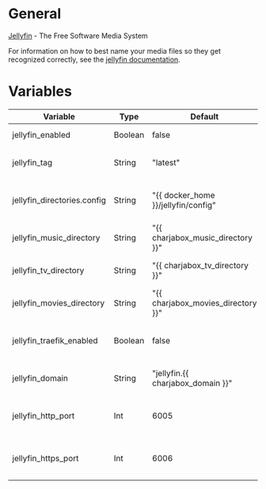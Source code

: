 # General
[Jellyfin](http://jellyfin.org/) - The Free Software Media System

For information on how to best name your media files so they get recognized correctly, see the [jellyfin documentation](https://jellyfin.org/docs/general/server/media/movies.html).

# Variables

| Variable                    | Type    | Default                             | Comment                                          |
|-----------------------------|---------|-------------------------------------|--------------------------------------------------|
| jellyfin_enabled            | Boolean | false                               | Enable/Disable the application                   |
| jellyfin_tag                | String  | "latest"                            | Tag to use for the docker image                  |
| jellyfin_directories.config | String  | "{{ docker_home }}/jellyfin/config" | Path were application config should be stored    |
| jellyfin_music_directory    | String  | "{{ charjabox_music_directory }}"   | Path were music is stored                        |
| jellyfin_tv_directory       | String  | "{{ charjabox_tv_directory }}"      | Path were TV shows are stored                    |
| jellyfin_movies_directory   | String  | "{{ charjabox_movies_directory }}"  | Path were movies are stored                      |
| jellyfin_traefik_enabled    | Boolean | false                               | Enable/Disable access to application via Traefik |
| jellyfin_domain             | String  | "jellyfin.{{ charjabox_domain }}"   | Domain used to access the application            |
| jellyfin_http_port          | Int     | 6005                                | Port used to access the application via HTTP     |
| jellyfin_https_port         | Int     | 6006                                | Port used to access the application via HTTPS    |

